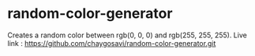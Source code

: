 # random-color-generator
Creates a random color between rgb(0, 0, 0) and rgb(255, 255, 255).
Live link : https://github.com/chaygosavi/random-color-generator.git

